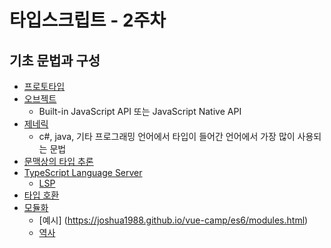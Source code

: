 # 타입스크립트 - 2주차
## 기초 문법과 구성
- [프로토타입](https://developer.mozilla.org/en-US/docs/Web/JavaScript/Inheritance_and_the_prototype_chain)
- [오브젝트](https://developer.mozilla.org/ko/docs/Web/JavaScript/Reference/Global_Objects/Object)
  - Built-in JavaScript API 또는 JavaScript Native API
- [제네릭](https://joshua1988.github.io/ts/guide/generics.html)
  - c#, java, 기타 프로그래밍 언어에서 타입이 들어간 언어에서 가장 많이 사용되는 문법
- [문맥상의 타입 추론](https://joshua1988.github.io/ts/guide/type-inference.html#%EB%AC%B8%EB%A7%A5%EC%83%81%EC%9D%98-%ED%83%80%EC%9D%B4%ED%95%91-contextual-typing)
- [TypeScript Language Server](https://code.visualstudio.com/docs/languages/typescript#_code-suggestions)
  - [LSP](https://docs.microsoft.com/ko-kr/visualstudio/extensibility/language-server-protocol?view=vs-2019)
- [타입 호환](https://joshua1988.github.io/ts/guide/type-compatibility.html)
- [모듈화](https://joshua1988.github.io/ts/usage/modules.html)
  - [예시] (https://joshua1988.github.io/vue-camp/es6/modules.html)
  - [역사](https://d2.naver.com/helloworld/12864)